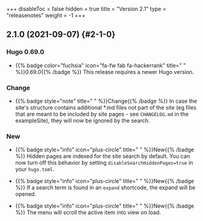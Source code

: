 +++
disableToc = false
hidden = true
title = "Version 2.1"
type = "releasenotes"
weight = -1
+++

## 2.1.0 (2021-09-07) {#2-1-0}

### Hugo 0.69.0

- {{% badge color="fuchsia" icon="fa-fw fab fa-hackerrank" title=" " %}}0.69.0{{% /badge %}} This release requires a newer Hugo version.

### Change

- {{% badge style="note" title=" " %}}Change{{% /badge %}} In case the site's structure contains additional *.md files not part of the site (eg files that are meant to be included by site pages - see `CHANGELOG.md` in the exampleSite), they will now be ignored by the search.

### New

- {{% badge style="info" icon="plus-circle" title=" " %}}New{{% /badge %}} Hidden pages are indexed for the site search by default. You can now turn off this behavior by setting `disableSearchHiddenPages=true` in your `hugo.toml`.

- {{% badge style="info" icon="plus-circle" title=" " %}}New{{% /badge %}} If a search term is found in an `expand` shortcode, the expand will be opened.

- {{% badge style="info" icon="plus-circle" title=" " %}}New{{% /badge %}} The menu will scroll the active item into view on load.
